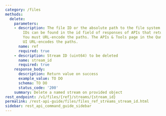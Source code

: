 ```yaml
---
category: /files
methods:
  delete:
    parameters:
    - description: The file ID or the absolute path to the file system object. File
        IDs can be found in the id field of responses of APIs that return file attributes.
        You must URL-encode the paths. The APIs & Tools page in the Qumulo Core Web
        UI URL-encodes the paths.
      name: ref
      required: true
    - description: Stream ID (uint64) to be deleted
      name: stream_id
      required: true
    response_body:
      description: Return value on success
      example_value: TO DO
      schema: TO DO
      status_code: '200'
    summary: Delete a named stream on provided object
rest_endpoint: /v1/files/{ref}/streams/{stream_id}
permalink: /rest-api-guide/files/files_ref_streams_stream_id.html
sidebar: rest_api_command_guide_sidebar
---
```

